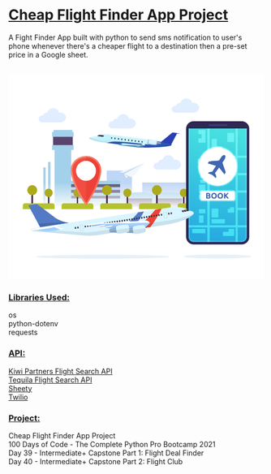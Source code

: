 # <u>**Cheap Flight Finder App Project**</u>

A Fight Finder App built with python to send sms notification
to user's phone whenever there's a cheaper flight to a destination
then a pre-set price in a Google sheet. </br> </br>

![Cheap Flight Finder](image.jpg) <br/>

### <u>**Libraries Used:**</u> <br />
os <br/>
python-dotenv <br/>
requests <br/>

### <u>**API:**</u> <br />
[Kiwi Partners Flight Search API](https://partners.kiwi.com/) <br/>
[Tequila Flight Search API](https://tequila.kiwi.com/portal/login) <br/>
[Sheety](https://sheety.co/) <br/>
[Twilio](https://www.twilio.com/docs/sms/quickstart/python) <br/>


### <u>**Project:**</u> <br/>
Cheap Flight Finder App Project<br/>
100 Days of Code - The Complete Python Pro Bootcamp 2021 <br/>
Day 39 - Intermediate+ Capstone Part 1: Flight Deal Finder <br/>
Day 40 - Intermediate+ Capstone Part 2: Flight Club